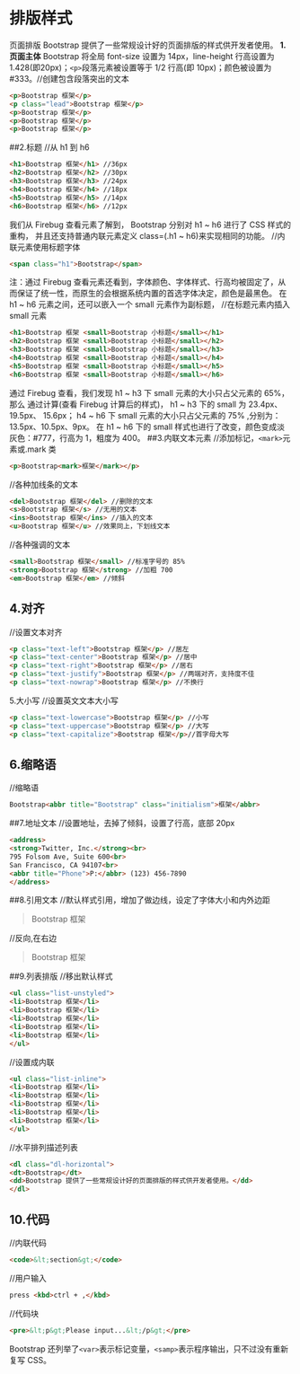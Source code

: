 # 排版样式

页面排版
Bootstrap 提供了一些常规设计好的页面排版的样式供开发者使用。
**1.页面主体**
Bootstrap 将全局 font-size 设置为 14px，line-height 行高设置为 1.428(即20px)；`<p>`段落元素被设置等于 1/2 行高(即 10px)；颜色被设置为#333。//创建包含段落突出的文本

```html
<p>Bootstrap 框架</p>
<p class="lead">Bootstrap 框架</p>
<p>Bootstrap 框架</p>
<p>Bootstrap 框架</p>
<p>Bootstrap 框架</p>
```

##2.标题
//从 h1 到 h6

```html
<h1>Bootstrap 框架</h1> //36px
<h2>Bootstrap 框架</h2> //30px
<h3>Bootstrap 框架</h3> //24px
<h4>Bootstrap 框架</h4> //18px
<h5>Bootstrap 框架</h5> //14px
<h6>Bootstrap 框架</h6> //12px
```

我们从 Firebug 查看元素了解到， Bootstrap 分别对 h1 ~ h6 进行了 CSS 样式的重构，
并且还支持普通内联元素定义 class=(.h1 ~ h6)来实现相同的功能。
//内联元素使用标题字体

```html
<span class="h1">Bootstrap</span>
```

注：通过 Firebug 查看元素还看到，字体颜色、字体样式、行高均被固定了，从而保证了统一性，而原生的会根据系统内置的首选字体决定，颜色是最黑色。
在 h1 ~ h6 元素之间，还可以嵌入一个 small 元素作为副标题，
//在标题元素内插入 small 元素

```html
<h1>Bootstrap 框架 <small>Bootstrap 小标题</small></h1>
<h2>Bootstrap 框架 <small>Bootstrap 小标题</small></h2>
<h3>Bootstrap 框架 <small>Bootstrap 小标题</small></h3>
<h4>Bootstrap 框架 <small>Bootstrap 小标题</small></h4>
<h5>Bootstrap 框架 <small>Bootstrap 小标题</small></h5>
<h6>Bootstrap 框架 <small>Bootstrap 小标题</small></h6>
```

通过 Firebug 查看，我们发现 h1 ~ h3 下 small 元素的大小只占父元素的 65%，那么
通过计算(查看 Firebug 计算后的样式)， h1 ~ h3 下的 small 为 23.4px、 19.5px、 15.6px；
h4 ~ h6 下 small 元素的大小只占父元素的 75% ,分别为：13.5px、10.5px、9px。
在 h1 ~ h6 下的 small 样式也进行了改变，颜色变成淡灰色：#777，行高为 1，粗度为 400。
##3.内联文本元素
//添加标记，`<mark>`元素或.mark 类

```html
<p>Bootstrap<mark>框架</mark></p>
```

//各种加线条的文本

```html
<del>Bootstrap 框架</del> //删除的文本
<s>Bootstrap 框架</s> //无用的文本
<ins>Bootstrap 框架</ins> //插入的文本
<u>Bootstrap 框架</u> //效果同上，下划线文本
```

//各种强调的文本

```html
<small>Bootstrap 框架</small> //标准字号的 85%
<strong>Bootstrap 框架</strong> //加粗 700
<em>Bootstrap 框架</em> //倾斜
```

## 4.对齐

//设置文本对齐

```html
<p class="text-left">Bootstrap 框架</p> //居左
<p class="text-center">Bootstrap 框架</p> //居中
<p class="text-right">Bootstrap 框架</p> //居右
<p class="text-justify">Bootstrap 框架</p> //两端对齐，支持度不佳
<p class="text-nowrap">Bootstrap 框架</p> //不换行
```

5.大小写
//设置英文文本大小写

```html
<p class="text-lowercase">Bootstrap 框架</p> //小写
<p class="text-uppercase">Bootstrap 框架</p> //大写
<p class="text-capitalize">Bootstrap 框架</p>//首字母大写
```

## 6.缩略语

//缩略语

```html
Bootstrap<abbr title="Bootstrap" class="initialism">框架</abbr>
```



##7.地址文本
//设置地址，去掉了倾斜，设置了行高，底部 20px

```html
<address>
<strong>Twitter, Inc.</strong><br>
795 Folsom Ave, Suite 600<br>
San Francisco, CA 94107<br>
<abbr title="Phone">P:</abbr> (123) 456-7890
</address>
```

##8.引用文本
//默认样式引用，增加了做边线，设定了字体大小和内外边距

<blockquote>
Bootstrap 框架
</blockquote>
//反向,在右边
<blockquote class="blockquote-reverse ">
Bootstrap 框架
</blockquote>
##9.列表排版
//移出默认样式

```html
<ul class="list-unstyled">
<li>Bootstrap 框架</li>
<li>Bootstrap 框架</li>
<li>Bootstrap 框架</li>
<li>Bootstrap 框架</li>
<li>Bootstrap 框架</li>
</ul>
```

//设置成内联

```html
<ul class="list-inline">
<li>Bootstrap 框架</li>
<li>Bootstrap 框架</li>
<li>Bootstrap 框架</li>
<li>Bootstrap 框架</li>
<li>Bootstrap 框架</li>
</ul>
```

//水平排列描述列表
```html
<dl class="dl-horizontal">
<dt>Bootstrap</dt>
<dd>Bootstrap 提供了一些常规设计好的页面排版的样式供开发者使用。</dd>
</dl>
```



## 10.代码

//内联代码

```html
<code>&lt;section&gt;</code>
```

//用户输入

```html
press <kbd>ctrl + ,</kbd>
```

//代码块

```html
<pre>&lt;p&gt;Please input...&lt;/p&gt;</pre>
```

Bootstrap 还列举了`<var>`表示标记变量，`<samp>`表示程序输出，只不过没有重新复写 CSS。

